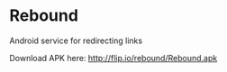 Rebound
=======

Android service for redirecting links

Download APK here: http://flip.io/rebound/Rebound.apk


